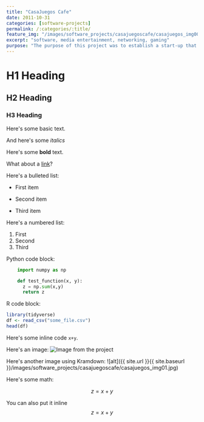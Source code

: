 ```yaml
---
title: "CasaJuegos Cafe"
date: 2011-10-31
categories: [software-projects]
permalink: /:categories/:title/
feature_img: "/images/software_projects/casajuegoscafe/casajuegos_img00.jpg"
excerpt: "software, media entertainment, networking, gaming"
purpose: "The purpose of this project was to establish a start-up that could offer services as a modern video game arcade and an offline media-streaming hub."
---
```

# H1 Heading

## H2 Heading

### H3 Heading

Here's some basic text.

And here's some *italics*

Here's some **bold** text.

What about a [link](https://github.com/dataoptimal)?

Here's a bulleted list:
* First item
+ Second item
- Third item

Here's a numbered list:
1. First
2. Second
3. Third

Python code block:
```python
    import numpy as np

    def test_function(x, y):
      z = np.sum(x,y)
      return z
```

R code block:
```r
library(tidyverse)
df <- read_csv("some_file.csv")
head(df)
```

Here's some inline code `x+y`.

Here's an image:
<img src="{{ site.url }}{{ site.baseurl }}/images/software_projects/casajuegoscafe/casajuegos_img00.jpg" alt="Image from the project">

Here's another image using Kramdown:
![alt]({{ site.url }}{{ site.baseurl }}/images/software_projects/casajuegoscafe/casajuegos_img01.jpg)

Here's some math:

$$z=x+y$$

You can also put it inline $$z=x+y$$
